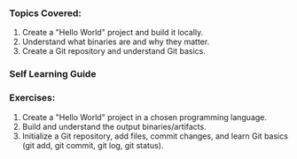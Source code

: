 ### Topics Covered:
 1. Create a "Hello World" project and build it locally.
 2. Understand what binaries are and why they matter.
 3. Create a Git repository and understand Git basics.

### Self Learning Guide

### Exercises:
 1. Create a "Hello World" project in a chosen programming language.
 2. Build and understand the output binaries/artifacts.
 3. Initialize a Git repository, add files, commit changes, and learn Git basics (git add, git commit, git log, git status).
